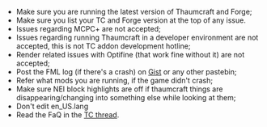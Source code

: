 * Make sure you are running the latest version of Thaumcraft and Forge;
* Make sure you list your TC and Forge version at the top of any issue.
* Issues regarding MCPC+ are not accepted;
* Issues regarding running Thaumcraft in a developer environment are not accepted, this is not TC addon development hotline;
* Render related issues with Optifine (that work fine without it) are not accepted;
* Post the FML log (if there's a crash) on [Gist](https://gist.github.com/) or any other pastebin;
* Refer what mods you are running, if the game didn't crash;
* Make sure NEI block highlights are off if thaumcraft things are disappearing/changing into something else while looking at them;
* Don't edit en_US.lang
* Read the FaQ in the [TC thread](http://www.minecraftforum.net/topic/2011841-).
